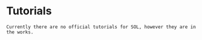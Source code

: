 # Tutorials


```{todo}
Currently there are no official tutorials for SOL, however they are in the works.
```
